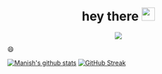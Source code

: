 
<h1 align="center">
  hey there
  <img src="https://media.giphy.com/media/hvRJCLFzcasrR4ia7z/giphy.gif" width="30px"/>
</h1>


<div align="center">
  <img src="https://media.giphy.com/media/Y0b2MpUTfnrUa3jIM7/giphy.gif">
</div>

:smile:

[![Manish's github stats](https://github-readme-stats.vercel.app/api?username=manish-xyz&show_icons=true&theme=midnight-purplehide_border=true)](https://github.com/anuraghazra/github-readme-stats) [![GitHub Streak](https://github-readme-streak-stats.herokuapp.com?user=manish-xyz&theme=midnight&hide_border=true)](https://git.io/streak-stats)




